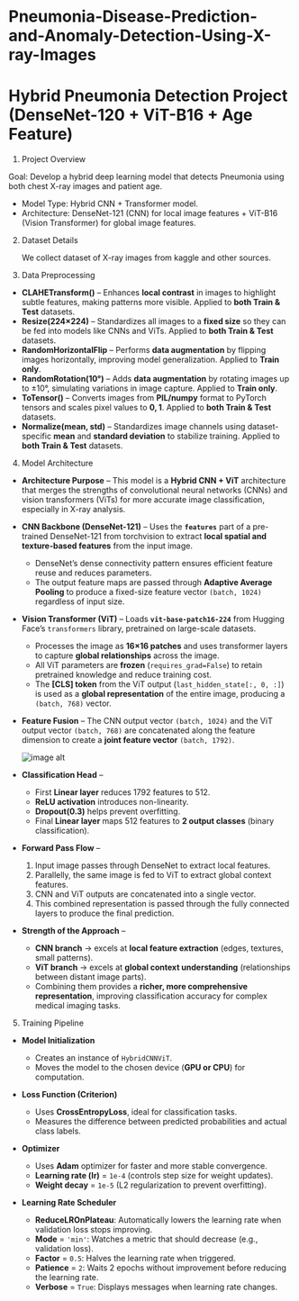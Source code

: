 # Pneumonia-Disease-Prediction-and-Anomaly-Detection-Using-X-ray-Images
Hybrid Pneumonia Detection Project (DenseNet-120 + ViT-B16 + Age Feature)
=======================================================================

1. Project Overview

Goal: Develop a hybrid deep learning model that detects Pneumonia using both chest X-ray images and patient age.
- Model Type: Hybrid CNN + Transformer model.
- Architecture: DenseNet-121 (CNN) for local image features + ViT-B16 (Vision Transformer) for global image features.

2. Dataset Details

   We collect dataset of X-ray images from kaggle and other sources. 

3. Data Preprocessing

* **CLAHETransform()** – Enhances **local contrast** in images to highlight subtle features, making patterns more visible. Applied to **both Train & Test** datasets.
* **Resize(224×224)** – Standardizes all images to a **fixed size** so they can be fed into models like CNNs and ViTs.  Applied to **both Train & Test** datasets.
* **RandomHorizontalFlip** – Performs **data augmentation** by flipping images horizontally, improving model generalization.  Applied to **Train only**.
* **RandomRotation(10°)** – Adds **data augmentation** by rotating images up to ±10°, simulating variations in image capture.  Applied to **Train only**.
* **ToTensor()** – Converts images from **PIL/numpy** format to PyTorch tensors and scales pixel values to **$0, 1$**.  Applied to **both Train & Test** datasets.
* **Normalize(mean, std)** – Standardizes image channels using dataset-specific **mean** and **standard deviation** to stabilize training.  Applied to **both Train & Test** datasets.

4. Model Architecture

* **Architecture Purpose** – This model is a **Hybrid CNN + ViT** architecture that merges the strengths of convolutional neural networks (CNNs) and vision transformers (ViTs) for more accurate image classification, especially in X-ray analysis.

* **CNN Backbone (DenseNet-121)** – Uses the **`features`** part of a pre-trained DenseNet-121 from torchvision to extract **local spatial and texture-based features** from the input image.

  * DenseNet’s dense connectivity pattern ensures efficient feature reuse and reduces parameters.
  * The output feature maps are passed through **Adaptive Average Pooling** to produce a fixed-size feature vector `(batch, 1024)` regardless of input size.

* **Vision Transformer (ViT)** – Loads **`vit-base-patch16-224`** from Hugging Face’s `transformers` library, pretrained on large-scale datasets.

  * Processes the image as **16×16 patches** and uses transformer layers to capture **global relationships** across the image.
  * All ViT parameters are **frozen** (`requires_grad=False`) to retain pretrained knowledge and reduce training cost.
  * The **\[CLS] token** from the ViT output (`last_hidden_state[:, 0, :]`) is used as a **global representation** of the entire image, producing a `(batch, 768)` vector.

* **Feature Fusion** – The CNN output vector `(batch, 1024)` and the ViT output vector `(batch, 768)` are concatenated along the feature dimension to create a **joint feature vector** `(batch, 1792)`.

  ![image alt]()

* **Classification Head** –

  * First **Linear layer** reduces 1792 features to 512.
  * **ReLU activation** introduces non-linearity.
  * **Dropout(0.3)** helps prevent overfitting.
  * Final **Linear layer** maps 512 features to **2 output classes** (binary classification).

* **Forward Pass Flow** –

  1. Input image passes through DenseNet to extract local features.
  2. Parallelly, the same image is fed to ViT to extract global context features.
  3. CNN and ViT outputs are concatenated into a single vector.
  4. This combined representation is passed through the fully connected layers to produce the final prediction.

* **Strength of the Approach** –

  * **CNN branch** → excels at **local feature extraction** (edges, textures, small patterns).
  * **ViT branch** → excels at **global context understanding** (relationships between distant image parts).
  * Combining them provides a **richer, more comprehensive representation**, improving classification accuracy for complex medical imaging tasks.



5. Training Pipeline
* **Model Initialization**

  * Creates an instance of `HybridCNNViT`.
  * Moves the model to the chosen device (**GPU or CPU**) for computation.

* **Loss Function (Criterion)**

  * Uses **CrossEntropyLoss**, ideal for classification tasks.
  * Measures the difference between predicted probabilities and actual class labels.

* **Optimizer**

  * Uses **Adam** optimizer for faster and more stable convergence.
  * **Learning rate (lr)** = `1e-4` (controls step size for weight updates).
  * **Weight decay** = `1e-5` (L2 regularization to prevent overfitting).

* **Learning Rate Scheduler**

  * **ReduceLROnPlateau**: Automatically lowers the learning rate when validation loss stops improving.
  * **Mode** = `'min'`: Watches a metric that should decrease (e.g., validation loss).
  * **Factor** = `0.5`: Halves the learning rate when triggered.
  * **Patience** = `2`: Waits 2 epochs without improvement before reducing the learning rate.
  * **Verbose** = `True`: Displays messages when learning rate changes.



